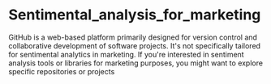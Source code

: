 # Sentimental_analysis_for_marketing
GitHub is a web-based platform primarily designed for version control and collaborative development of software projects. It's not specifically tailored for sentimental analytics in marketing. If you're interested in sentiment analysis tools or libraries for marketing purposes, you might want to explore specific repositories or projects
